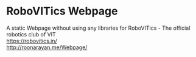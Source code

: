 # RoboVITics Webpage
A static Webpage without using any libraries for RoboVITics - The official robotics club of VIT <br>
https://robovitics.in/<br>
http://roonarayan.me/Webpage/
